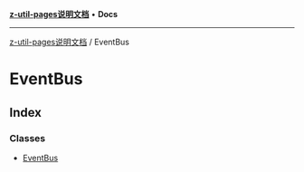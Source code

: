 [**z-util-pages说明文档**](../README.md) • **Docs**

***

[z-util-pages说明文档](../modules.md) / EventBus

# EventBus

## Index

### Classes

- [EventBus](classes/EventBus.md)
